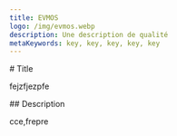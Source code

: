 ```yaml
---
title: EVMOS
logo: /img/evmos.webp
description: Une description de qualité
metaKeywords: key, key, key, key, key
---
```

\# Title

fejzfjezpfe

\## Description

cce,frepre